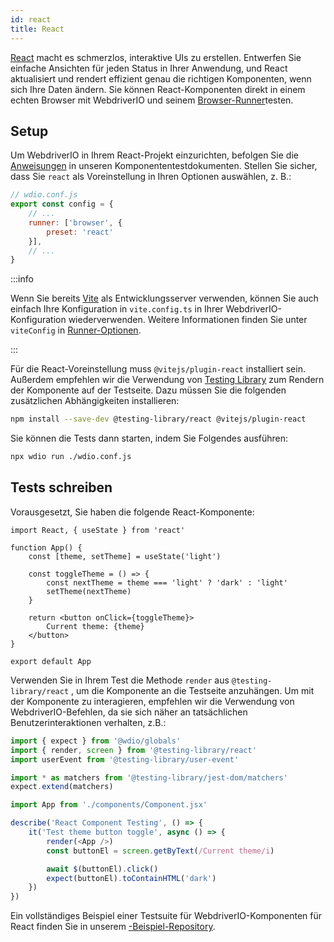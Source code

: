 ```yaml
---
id: react
title: React
---
```


[React](https://reactjs.org/) macht es schmerzlos, interaktive UIs zu erstellen. Entwerfen Sie einfache Ansichten für jeden Status in Ihrer Anwendung, und React aktualisiert und rendert effizient genau die richtigen Komponenten, wenn sich Ihre Daten ändern. Sie können React-Komponenten direkt in einem echten Browser mit WebdriverIO und seinem [Browser-Runner](/docs/runner#browser-runner)testen.

## Setup

Um WebdriverIO in Ihrem React-Projekt einzurichten, befolgen Sie die [Anweisungen](/docs/component-testing#set-up) in unseren Komponententestdokumenten. Stellen Sie sicher, dass Sie `react` als Voreinstellung in Ihren Optionen auswählen, z. B.:

```js
// wdio.conf.js
export const config = {
    // ...
    runner: ['browser', {
        preset: 'react'
    }],
    // ...
}
```

:::info

Wenn Sie bereits [Vite](https://vitejs.dev/) als Entwicklungsserver verwenden, können Sie auch einfach Ihre Konfiguration in `vite.config.ts` in Ihrer WebdriverIO-Konfiguration wiederverwenden. Weitere Informationen finden Sie unter `viteConfig` in [Runner-Optionen](/docs/runner#runner-options).

:::

Für die React-Voreinstellung muss `@vitejs/plugin-react` installiert sein. Außerdem empfehlen wir die Verwendung von [Testing Library](https://testing-library.com/) zum Rendern der Komponente auf der Testseite. Dazu müssen Sie die folgenden zusätzlichen Abhängigkeiten installieren:

```sh npm2yarn
npm install --save-dev @testing-library/react @vitejs/plugin-react
```

Sie können die Tests dann starten, indem Sie Folgendes ausführen:

```sh
npx wdio run ./wdio.conf.js
```

## Tests schreiben

Vorausgesetzt, Sie haben die folgende React-Komponente:

```tsx title="./components/Component.jsx"
import React, { useState } from 'react'

function App() {
    const [theme, setTheme] = useState('light')

    const toggleTheme = () => {
        const nextTheme = theme === 'light' ? 'dark' : 'light'
        setTheme(nextTheme)
    }

    return <button onClick={toggleTheme}>
        Current theme: {theme}
    </button>
}

export default App
```

Verwenden Sie in Ihrem Test die Methode `render` aus `@testing-library/react` , um die Komponente an die Testseite anzuhängen. Um mit der Komponente zu interagieren, empfehlen wir die Verwendung von WebdriverIO-Befehlen, da sie sich näher an tatsächlichen Benutzerinteraktionen verhalten, z.B.:

```ts title="app.test.tsx"
import { expect } from '@wdio/globals'
import { render, screen } from '@testing-library/react'
import userEvent from '@testing-library/user-event'

import * as matchers from '@testing-library/jest-dom/matchers'
expect.extend(matchers)

import App from './components/Component.jsx'

describe('React Component Testing', () => {
    it('Test theme button toggle', async () => {
        render(<App />)
        const buttonEl = screen.getByText(/Current theme/i)

        await $(buttonEl).click()
        expect(buttonEl).toContainHTML('dark')
    })
})
```

Ein vollständiges Beispiel einer Testsuite für WebdriverIO-Komponenten für React finden Sie in unserem [-Beispiel-Repository](https://github.com/webdriverio/component-testing-examples/tree/main/react-typescript-vite).

